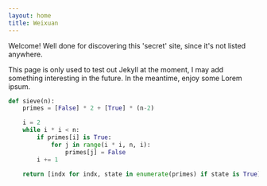 ```yaml
---
layout: home
title: Weixuan
---
```


Welcome! Well done for discovering this 'secret' site, since it's not listed anywhere.

This page is only used to test out Jekyll at the moment, I may add something interesting in the future. In the meantime, enjoy some Lorem ipsum.

<div class="separator"></div>

```python
def sieve(n): 
    primes = [False] * 2 + [True] * (n-2)

    i = 2
    while i * i < n:
        if primes[i] is True:
            for j in range(i * i, n, i):
                primes[j] = False
        i += 1
    
    return [indx for indx, state in enumerate(primes) if state is True]
```
